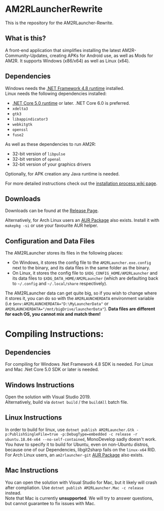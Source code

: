 # AM2RLauncherRewrite
This is the repository for the AM2RLauncher-Rewrite.

## What is this?
A front-end application that simplifies installing the latest AM2R-Community-Updates, creating APKs for Android use, as well as Mods for AM2R. It supports Windows (x86/x64) as well as Linux (x64).

## Dependencies
Windows needs the [.NET Framework 4.8 runtime](https://dotnet.microsoft.com/download/dotnet-framework/net48) installed.  
Linux needs the following dependencies installed:

- [.NET Core 5.0 runtime](https://dotnet.microsoft.com/download/dotnet/6.0) or later. .NET Core 6.0 is preferred.
- `xdelta3` 
- `gtk3`
- `libappindicator3`
- `webkitgtk`
- `openssl`
- `fuse2`

As well as these dependencies to run AM2R:
- 32-bit version of `libpulse`
- 32-bit version of `openal`
- 32-bit version of your graphics drivers

Optionally, for APK creation any Java runtime is needed.

For more detailed instructions check out the [installation process wiki page](https://github.com/AM2R-Community-Developers/AM2RLauncher/wiki/Installation-Process).

## Downloads
Downloads can be found at the [Release Page](https://github.com/AM2R-Community-Developers/AM2RLauncher/releases).

Alternatively, for Arch Linux users an [AUR Package](https://aur.archlinux.org/packages/am2rlauncher/) also exists. Install it with `makepkg -si` or use your favourite AUR helper.

## Configuration and Data Files
The AM2RLauncher stores its files in the following places:
- On Windows, it stores the config file to the `AM2RLauncher.exe.config` next to the binary, and its data files in the same folder as the binary.
- On Linux, it stores the config file to `$XDG_CONFIG_HOME/AM2RLauncher` and its data files to `$XDG_DATA_HOME/AM2RLauncher` (which are defaulting back to `~/.config` and `~/.local/share` respectively).  

The AM2RLauncher data can get quite big, so if you wish to change where it stores it, you can do so with the `AM2RLAUNCHERDATA` environment variable (i.e `$env:AM2RLAUNCHERDATA="D:\MyLauncherData"` or `AM2RLAUNCHERDATA="/mnt/bigDrive/launcherData"`). 
**Data files are different for each OS, you cannot mix and match them!**

# Compiling Instructions:
## Dependencies
For compiling for Windows .Net Framework 4.8 SDK is needed. For Linux and Mac .Net Core 5.0 SDK or later is needed.

## Windows Instructions
Open the solution with Visual Studio 2019.  
Alternatively, build via `dotnet build` /  the `buildAll` batch file.

## Linux Instructions
In order to build for linux, use `dotnet publish AM2RLauncher.Gtk -p:PublishSingleFile=true -p:DebugType=embedded -c release -r ubuntu.18.04-x64 --no-self-contained`, MonoDevelop sadly doesn't work.  
You *have* to specify it to build for Ubuntu, even on non-Ubuntu distros, because one of our Dependencies, libgit2sharp fails on the `linux-x64` RID.  
For Arch Linux users, an `am2rlauncher-git` [AUR Package](https://aur.archlinux.org/packages/am2rlauncher-git/) also exists.

## Mac Instructions
You can open the solution with Visual Studio for Mac, but it likely will crash after compliation. Use `dotnet publish AM2RLauncher.Mac -c release` instead.  
Note that Mac is currently **unsupported**. We will try to answer questions, but cannot guarantee to fix issues with Mac.
